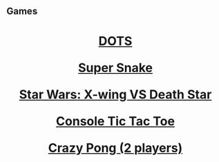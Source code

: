 ## Games

<center>
<h1>
<a href="https://jroo3121.github.io/projects/dotsgame.html">DOTS</a>
    <p>
<a href="https://jroo3121.github.io/projects/supersnake.html">Super Snake</a>
  <p>
<a href="https://jroo3121.github.io/projects/xwing.html">Star Wars: X-wing VS Death Star</a>
    <p>
        <a href="https://jroo3121.github.io/reps/tictactoe.html">Console Tic Tac Toe</a>

   <p>
        <a href="https://jroo3121.github.io/projects/crazypong.html">Crazy Pong (2 players)</a
